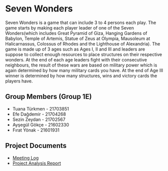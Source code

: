 # Seven Wonders
Seven Wonders is a game that can include 3 to 4 persons each play. The game starts by making each player leader of one of the Seven Wonders(which includes Great Pyramid of Giza, Hanging Gardens of Babylon, Temple of Artemis, Statue of Zeus at Olympia, Mausoleum at Halicarnassus, Colossus of Rhodes and the Lighthouse of Alexandria). The game is made up of 3 ages such as Ages I, II and III and leaders are suppose to collect enough resources to place structures on their respective wonders. At the end of each age leaders fight with their consecutive neighbours, the result of these wars are based on military power which is again determined by how many military cards you have. At the end of Age III winner is determined by how many structures, wins and victory cards the players have.

Group Members (Group 1E)
-
* Tuana Türkmen - 21703851
* Efe Dağdemir - 21704268
* Sezin Zeydan - 21702567
* Ayşegül Gökçe - 21602330
* Fırat Yönak - 21601931

Project Documents
-
* [Meeting Log](https://docs.google.com/document/d/1ziObZdRn1ar_K1O9Tc9hYPRXSpzuR-ItwNa2hwK8HiQ/edit?usp=sharing)<br />
* [Project Analysis Report](https://docs.google.com/document/d/1G4g6n7Kj6Hyl6NWZf4iboLlS-c203YiFOZcjrabc9J8/edit?usp=sharing)
